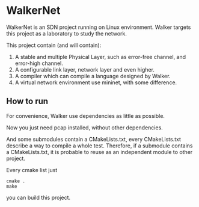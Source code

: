 # WalkerNet

WalkerNet is an SDN project running on Linux environment.
Walker targets this project as a laboratory to study the network.

This project contain (and will contain):

1. A stable and multiple Physical Layer, such as error-free channel, and error-high channel.
2. A configurable link layer, network layer and even higher.
3. A compiler which can compile a language designed by Walker.
4. A virtual network environment use mininet, with some difference.

## How to run

For convenience, Walker use dependencies as little as possible. 

Now you just need pcap installed, without other dependencies.

And some submodules contain a CMakeLists.txt, every CMakeLists.txt describe a way to compile a whole test.
Therefore, if a submodule contains a CMakeLists.txt, it is probable to reuse as an independent module to other project.

Every cmake list just 
```shell
cmake .
make 
```
you can build this project.
